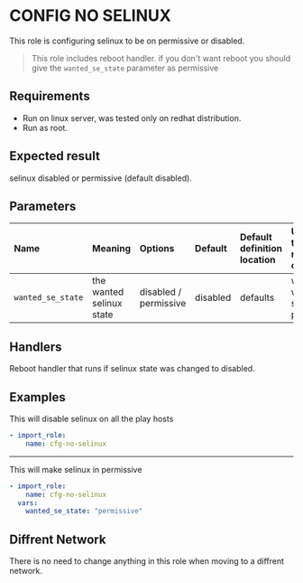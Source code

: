 # CONFIG NO SELINUX
This role is configuring selinux to be on permissive or disabled.

> This role includes reboot handler. if you don't want reboot you should give the `wanted_se_state` parameter as permissive

## Requirements

- Run on linux server, was tested only on redhat distribution.
- Run as root.

## Expected result
selinux disabled or permissive (default disabled).

## Parameters

| Name | Meaning | Options |  Default | Default definition location | Use cases that required change |
|:---|:---|:---|:---|:---|:---|
| `wanted_se_state` | the wanted selinux state | disabled / permissive | disabled | defaults | when you want selinux as permissive |

## Handlers

Reboot handler that runs if selinux state was changed to disabled.

## Examples
This will disable selinux on all the play hosts
```yaml
- import_role:
    name: cfg-no-selinux
```
---
This will make selinux in permissive
```yaml
- import_role:
    name: cfg-no-selinux
  vars:
    wanted_se_state: "permissive"
```

## Diffrent Network
There is no need to change anything in this role when moving to a diffrent network.
